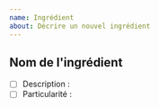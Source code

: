 ```yaml
---
name: Ingrédient
about: Décrire un nouvel ingrédient
---
```


## Nom de l'ingrédient

- [ ] Description :
- [ ] Particularité :
